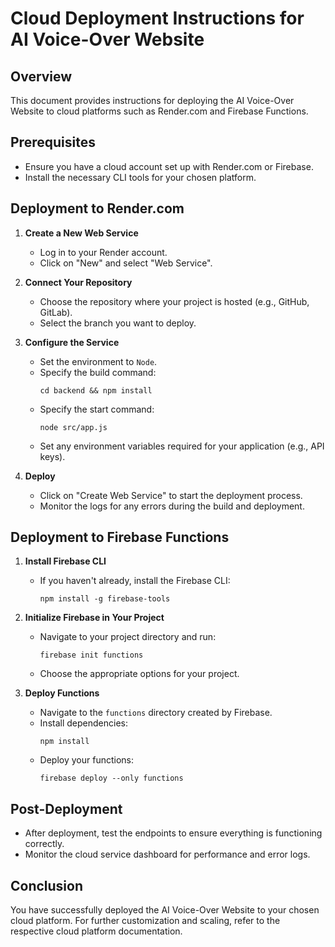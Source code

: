 # Cloud Deployment Instructions for AI Voice-Over Website

## Overview
This document provides instructions for deploying the AI Voice-Over Website to cloud platforms such as Render.com and Firebase Functions. 

## Prerequisites
- Ensure you have a cloud account set up with Render.com or Firebase.
- Install the necessary CLI tools for your chosen platform.

## Deployment to Render.com

1. **Create a New Web Service**
   - Log in to your Render account.
   - Click on "New" and select "Web Service".

2. **Connect Your Repository**
   - Choose the repository where your project is hosted (e.g., GitHub, GitLab).
   - Select the branch you want to deploy.

3. **Configure the Service**
   - Set the environment to `Node`.
   - Specify the build command:
     ```
     cd backend && npm install
     ```
   - Specify the start command:
     ```
     node src/app.js
     ```
   - Set any environment variables required for your application (e.g., API keys).

4. **Deploy**
   - Click on "Create Web Service" to start the deployment process.
   - Monitor the logs for any errors during the build and deployment.

## Deployment to Firebase Functions

1. **Install Firebase CLI**
   - If you haven't already, install the Firebase CLI:
     ```
     npm install -g firebase-tools
     ```

2. **Initialize Firebase in Your Project**
   - Navigate to your project directory and run:
     ```
     firebase init functions
     ```
   - Choose the appropriate options for your project.

3. **Deploy Functions**
   - Navigate to the `functions` directory created by Firebase.
   - Install dependencies:
     ```
     npm install
     ```
   - Deploy your functions:
     ```
     firebase deploy --only functions
     ```

## Post-Deployment
- After deployment, test the endpoints to ensure everything is functioning correctly.
- Monitor the cloud service dashboard for performance and error logs.

## Conclusion
You have successfully deployed the AI Voice-Over Website to your chosen cloud platform. For further customization and scaling, refer to the respective cloud platform documentation.